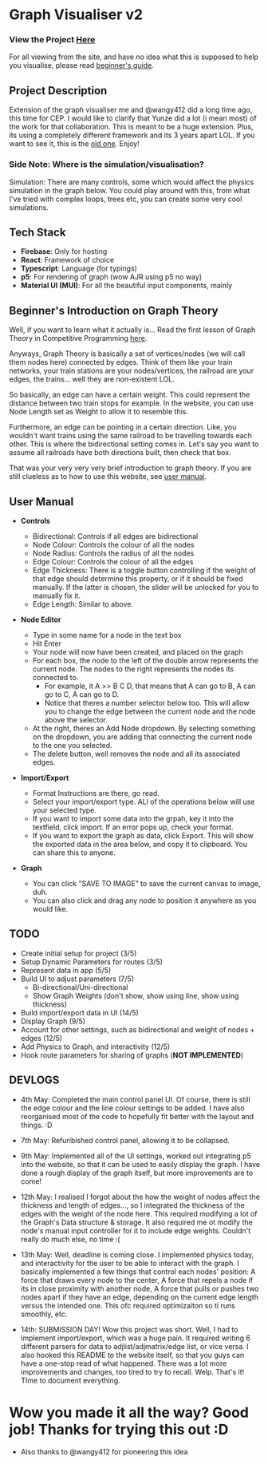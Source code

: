 # **Graph Visualiser v2**

### **View the Project [Here](https://graph-visual.web.app/)**

For all viewing from the site, and have no idea what this is supposed to help you visualise, please read [beginner's guide](#beginners-introduction-on-graph-theory).

## **Project Description**

Extension of the graph visualiser me and @wangy412 did a long time ago, this time for CEP. I would like to clarify that Yunze did a lot (i mean most) of the work for that collaboration. This is meant to be a huge extension. Plus, its using a completely different framework and its 3 years apart LOL. If you want to see it, this is the [old one](https://ajr07.github.io/Graph-Visualiser/). Enjoy!

### **Side Note: Where is the simulation/visualisation?**

Simulation: There are many controls, some which would affect the physics simulation in the graph below. You could play around with this, from what I've tried with complex loops, trees etc, you can create some very cool simulations.

## **Tech Stack**

-   **Firebase**: Only for hosting
-   **React**: Framework of choice
-   **Typescript**: Language (for typings)
-   **p5**: For rendering of graph (wow AJR using p5 no way)
-   **Material UI (MUI)**: For all the beautiful input components, mainly

## **Beginner's Introduction on Graph Theory**

Well, if you want to learn what it actually is... Read the first lesson of Graph Theory in Competitive Programming [here](https://docs.google.com/presentation/d/1JWnxpK5VAGoJ81ZIeWHu4zaljB0kVptnhPw_iDgjORc/edit#slide=id.ga62fe6c12e_0_178).

Anyways, Graph Theory is basically a set of vertices/nodes (we will call them nodes here) connected by edges. Think of them like your train networks, your train stations are your nodes/vertices, the railroad are your edges, the trains... well they are non-existent LOL.

So basically, an edge can have a certain weight. This could represent the distance between two train stops for example. In the website, you can use Node Length set as Weight to allow it to resemble this.

Furthermore, an edge can be pointing in a certain direction. Like, you wouldn't want trains using the same railroad to be travelling towards each other. This is where the bidirectional setting comes in. Let's say you want to assume all railroads have both directions built, then check that box.

That was your very very very brief introduction to graph theory. If you are still clueless as to how to use this website, see [user manual](#user-manual).

## **User Manual**

-   **Controls**
    -   Bidirectional: Controls if all edges are bidirectional
    -   Node Colour: Controls the colour of all the nodes
    -   Node Radius: Controls the radius of all the nodes
    -   Edge Colour: Controls the colour of all the edges
    -   Edge Thickness: There is a toggle button controlling if the weight of that edge should determine this property, or if it should be fixed manually. If the latter is chosen, the slider will be unlocked for you to manually fix it.
    -   Edge Length: Similar to above.
-   **Node Editor**
    -   Type in some name for a node in the text box
    -   Hit Enter
    -   Your node will now have been created, and placed on the graph
    -   For each box, the node to the left of the double arrow represents the current node. The nodes to the right represents the nodes its connected to.
        -   For example, it A >> B C D, that means that A can go to B, A can go to C, A can go to D.
        -   Notice that theres a number selector below too. This will allow you to change the edge between the current node and the node above the selector.
    -   At the right, theres an Add Node dropdown. By selecting something on the dropdown, you are adding that connecting the current node to the one you selected.
    -   The delete button, well removes the node and all its associated edges.
-   **Import/Export**

    -   Format Instructions are there, go read.
    -   Select your import/export type. ALl of the operations below will use your selected type.
    -   If you want to import some data into the grpah, key it into the textfield, click import. If an error pops up, check your format.
    -   If you want to export the graph as data, click Export. This will show the exported data in the area below, and copy it to clipboard. You can share this to anyone.

-   **Graph**
    -   You can click "SAVE TO IMAGE" to save the current canvas to image, duh.
    -   You can also click and drag any node to position it anywhere as you would like.

## **TODO**

-   Create initial setup for project (3/5)
-   Setup Dynamic Parameters for routes (3/5)
-   Represent data in app (5/5)
-   Build UI to adjust parameters (7/5)
    -   Bi-directional/Uni-directional
    -   Show Graph Weights (don't show, show using line, show using thickness)
-   Build import/export data in UI (14/5)
-   Display Graph (9/5)
-   Account for other settings, such as bidirectional and weight of nodes + edges (12/5)
-   Add Physics to Graph, and interactivity (12/5)
-   Hook route parameters for sharing of graphs (**NOT IMPLEMENTED**)

## **DEVLOGS**

-   4th May: Completed the main control panel UI. Of course, there is still the edge colour and the line colour settings to be added. I have also reorganised most of the code to hopefully fit better with the layout and things. :D

-   7th May: Refuribished control panel, allowing it to be collapsed.

-   9th May: Implemented all of the UI settings, worked out integrating p5 into the website, so that it can be used to easily display the graph. I have done a rough display of the graph itself, but more improvements are to come!

-   12th May: I realised I forgot about the how the weight of nodes affect the thickness and length of edges..., so I integrated the thickness of the edges with the weight of the node here. This required modifying a lot of the Graph's Data structure & storage. It also required me ot modify the node's manual input controller for it to include edge weights. Couldn't really do much else, no time :(

-   13th May: Well, deadline is coming close. I implemented physics today, and interactivity for the user to be able to interact with the graph. I basically implemented a few things that control each nodes' position: A force that draws every node to the center, A force that repels a node if its in close proximity with another node, A force that pulls or pushes two nodes apart if they have an edge, depending on the current edge length versus the intended one. This ofc required optimizaiton so ti runs smoothly, etc.

-   14th: SUBMISSION DAY! Wow this project was short. Well, I had to implement import/export, which was a huge pain. It required writing 6 different parsers for data to adjlist/adjmatrix/edge list, or vice versa. I also hooked this README to the website itself, so that you guys can have a one-stop read of what happened. There was a lot more improvements and changes, too tired to try to recall. Welp. That's it! TIme to document everything.

# **Wow you made it all the way? Good job! Thanks for trying this out :D**

-   Also thanks to @wangy412 for pioneering this idea
